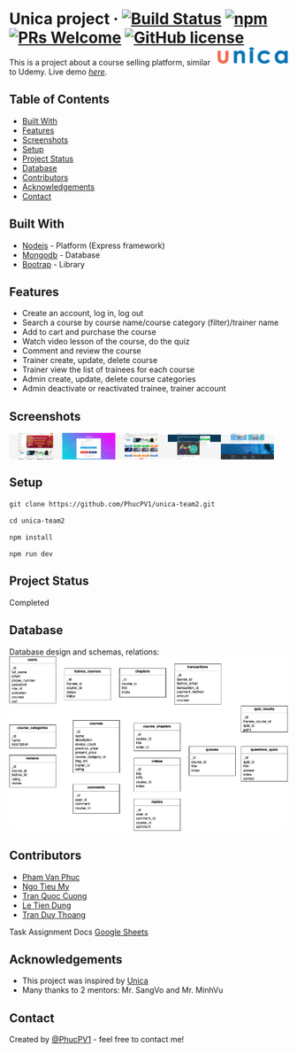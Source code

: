 # Unica project &middot; [![Build Status](https://img.shields.io/travis/npm/npm/latest.svg?style=flat-square)](https://travis-ci.org/npm/npm) [![npm](https://img.shields.io/npm/v/npm.svg?style=flat-square)](https://www.npmjs.com/package/npm) [![PRs Welcome](https://img.shields.io/badge/PRs-welcome-brightgreen.svg?style=flat-square)](http://makeapullrequest.com) [![GitHub license](https://img.shields.io/badge/license-MIT-blue.svg?style=flat-square)](https://github.com/your/your-project/blob/master/LICENSE) <img src="./public/img/logo-unica.svg" alt="Logo of the project" align="right" style="height: 30px">

This is a project about a course selling platform, similar to Udemy. Live demo
[_here_](https://unica-team2.herokuapp.com/).

## Table of Contents

- [Built With](#built-with)
- [Features](#features)
- [Screenshots](#screenshots)
- [Setup](#setup)
- [Project Status](#project-status)
- [Database](#database)
- [Contributors](#contributors)
- [Acknowledgements](#acknowledgements)
- [Contact](#contact)

## Built With

- [Nodejs](https://nodejs.org/en/) - Platform (Express framework)
- [Mongodb](https://www.mongodb.com/) - Database
- [Bootrap](https://getbootstrap.com/) - Library

## Features

- Create an account, log in, log out
- Search a course by course name/course category (filter)/trainer name
- Add to cart and purchase the course
- Watch video lesson of the course, do the quiz
- Comment and review the course
- Trainer create, update, delete course
- Trainer view the list of trainees for each course
- Admin create, update, delete course categories
- Admin deactivate or reactivated trainee, trainer account

## Screenshots

<div style="display: flex">
<img src="./public/img/Screenshots.png" alt="ERD" style="width: 19%">
<img src="./public/img/Screenshots2.png" alt="ERD" style="width: 19%">
<img src="./public/img/Screenshots3.png" alt="ERD" style="width: 19%">
<img src="./public/img/Screenshots4.png" alt="ERD" style="width: 19%">
<img src="./public/img/Screenshots5.png" alt="ERD" style="width: 19%">
</div>

## Setup

```shell
git clone https://github.com/PhucPV1/unica-team2.git
```

```shell
cd unica-team2
```

```shell
npm install
```

```shell
npm run dev
```

## Project Status

Completed

## Database

Database design and schemas, relations: <img src="./public/img/database.png" alt="ERD">

## Contributors

- [Pham Van Phuc](https://github.com/PhucPV1/)
- [Ngo Tieu My](https://github.com/ngomy2001)
- [Tran Quoc Cuong](https://github.com/tqcuong11)
- [Le Tien Dung](https://github.com/DungLT-Vimash)
- [Tran Duy Thoang](https://github.com/thoangtran20)

Task Assignment Docs
[Google Sheets](https://docs.google.com/spreadsheets/d/1FdDK7-w4wEvhc-2Stox4IwQXdLbHDIBidKqam131vmw/edit#gid=0)

## Acknowledgements

- This project was inspired by [Unica](https://unica.vn/)
- Many thanks to 2 mentors: Mr. SangVo and Mr. MinhVu

## Contact

Created by [@PhucPV1](https://github.com/PhucPV1/) - feel free to contact me!
